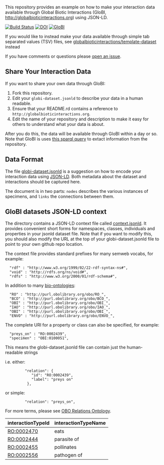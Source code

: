 This repository provides an example on how to make your interaction
data available through Global Biotic Interactions (GloBI,
http://globalbioticinteractions.org) using JSON-LD.

[![Build Status](https://travis-ci.org/globalbioticinteractions/jsonld-template-dataset.svg)](https://travis-ci.org/globalbioticinteractions/jsonld-template-dataset) [![DOI](https://zenodo.org/badge/32360002.svg)](https://zenodo.org/badge/latestdoi/32360002) [![GloBI](http://api.globalbioticinteractions.org/interaction.svg?accordingTo=globi:globalbioticinteractions/jsonld-template-dataset)](http://globalbioticinteractions.org/?accordingTo=globi:globalbioticinteractions/jsonld-template-dataset)


If you would like to instead make your data available through simple tab separated values (TSV) files, see [globalbioticinteractions/template-dataset](https://github.com/globalbioticinteractions/template-dataset) instead

If you have comments or questions please [open an issue](https://github.com/globalbioticinteractions/jsonld-template-dataset/issues/new).

## Share Your Interaction Data
If you want to share your own data through GloBI:

1. Fork this repository.
2. Edit your ```globi-dataset.jsonld``` to describe your data in a human readable.
3. Ensure that your README.rd contains a reference to ```http://globalbioticinteractions.org```. 
4. Edit the name of your repository and description to make it easy for others to understand what your data is about.

After you do this, the data will be available through GloBI within a day or so. Note that GloBI is uses [this sparql query](https://github.com/jhpoelen/eol-globi-data/blob/master/eol-globi-data-sources/src/main/resources/org/eol/globi/data/find-jsonld-interactions.rq) to extact information from the repository.

## Data Format

The file [globi-dataset.jsonld](./globi-dataset.jsonld) is a suggestion on how to encode your interaction data using [JSON-LD](http://jsonld.org). Both metadata about the dataset and interactions should be captured here. 

The document is in two parts: `nodes` describes the various instances of specimens, and `links` the connections between them.

## GloBI datasets JSON-LD context

The directory contains a JSON-LD context file called [context.jsonld](context.jsonld). It provides convenient short forms for namespaces, classes, individuals and properties in your jsonld dataset file. Note that if you want to modify this, you should also modify the URL at the top of your globi-dataset.jsonld file to point to your own github repo location.

The context file provides standard prefixes for many semweb vocabs, for example:

      "rdf" : "http://www.w3.org/1999/02/22-rdf-syntax-ns#",
      "void" : "http://rdfs.org/ns/void#",
      "rdfs" : "http://www.w3.org/2000/01/rdf-schema#",

In addition to many [bio-ontologies](http://obofoundry.org):

      "RO" : "http://purl.obolibrary.org/obo/RO_",
      "BCO" : "http://purl.obolibrary.org/obo/BCO_",
      "OBI" : "http://purl.obolibrary.org/obo/OBI_",
      "IAO" : "http://purl.obolibrary.org/obo/IAO_",
      "OBI" : "http://purl.obolibrary.org/obo/OBI_",
      "ENVO" : "http://purl.obolibrary.org/obo/ENVO_",

The complete URI for a property or class can also be specified, for example:

      "preys_on" : "RO:0002439",
      "specimen" : "OBI:0100051",

This means the globi-dataset.jsonld file can contain just the human-readable strings

i.e. either:

             "relation": {
                "id": "RO:0002439",
                "label": "preys on"
              },

or simple:

             "relation": "preys_on",


For more terms, please see [OBO Relations Ontology](https://code.google.com/p/obo-relations/).
 
interactionTypeId | interactionTypeName 
--- | ---
[RO:0002470](http://www.ontobee.org/browser/rdf.php?o=RO&iri=http://purl.obolibrary.org/obo/RO_0002470) | eats
[RO:0002444](http://www.ontobee.org/browser/rdf.php?o=RO&iri=http://purl.obolibrary.org/obo/RO_0002444) | parasite of
[RO:0002455](http://www.ontobee.org/browser/rdf.php?o=RO&iri=http://purl.obolibrary.org/obo/RO_0002455) | pollinates
[RO:0002556](http://www.ontobee.org/browser/rdf.php?o=RO&iri=http://purl.obolibrary.org/obo/RO_0002556) | pathogen of
